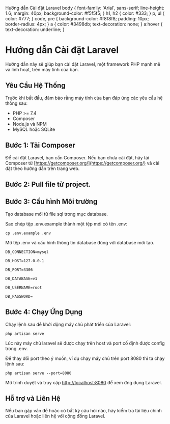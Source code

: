    Hướng dẫn Cài đặt Laravel body { font-family: 'Arial', sans-serif; line-height: 1.6; margin: 40px; background-color: #f5f5f5; } h1, h2 { color: #333; } p, ul { color: #777; } code, pre { background-color: #f8f8f8; padding: 10px; border-radius: 4px; } a { color: #3498db; text-decoration: none; } a:hover { text-decoration: underline; }

Hướng dẫn Cài đặt Laravel
=========================

Hướng dẫn này sẽ giúp bạn cài đặt Laravel, một framework PHP mạnh mẽ và linh hoạt, trên máy tính của bạn.

Yêu Cầu Hệ Thống
----------------

Trước khi bắt đầu, đảm bảo rằng máy tính của bạn đáp ứng các yêu cầu hệ thống sau:

*   PHP >= 7.4
*   Composer
*   Node.js và NPM
*   MySQL hoặc SQLite

Bước 1: Tải Composer
--------------------

Để cài đặt Laravel, bạn cần Composer. Nếu bạn chưa cài đặt, hãy tải Composer từ [https://getcomposer.org/](https://getcomposer.org/) và cài đặt theo hướng dẫn trên trang web.

Bước 2: Pull file từ project.
-----------------------------

Bước 3: Cấu hình Môi trường
---------------------------

Tạo database mới từ file sql trong mục database.

Sao chép tệp .env.example thành một tệp mới có tên .env:

    cp .env.example .env

Mở tệp .env và cấu hình thông tin database đúng với database mới tạo.

    DB_CONNECTION=mysql

    DB_HOST=127.0.0.1

    DB_PORT=3306

    DB_DATABASE=v1

    DB_USERNAME=root

    DB_PASSWORD=

Bước 4: Chạy Ứng Dụng
---------------------

Chạy lệnh sau để khởi động máy chủ phát triển của Laravel:

    php artisan serve

Lúc này máy chủ laravel sẽ được chạy trên host và port cố định được config trong .env.

Để thay đổi port theo ý muốn, ví dụ chạy máy chủ trên port 8080 thì ta chạy lệnh sau:

    php artisan serve --port=8080

Mở trình duyệt và truy cập [http://localhost:8080](http://localhost:8000) để xem ứng dụng Laravel.

Hỗ trợ và Liên Hệ
-----------------

Nếu bạn gặp vấn đề hoặc có bất kỳ câu hỏi nào, hãy kiểm tra tài liệu chính của Laravel hoặc liên hệ với cộng đồng Laravel.
